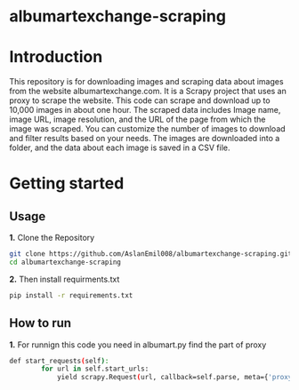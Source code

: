 # albumartexchange-scraping

# Introduction
This repository is for downloading images and scraping data about images from the website albumartexchange.com.
It is a Scrapy project that uses an proxy to scrape the website.
This code can scrape and download up to 10,000 images in about one hour.
The scraped data includes Image name, image URL, image resolution, and the URL of the page from which the image was scraped.
You can customize the number of images to download and filter results based on your needs.
The images are downloaded into a folder, and the data about each image is saved in a CSV file.



# Getting started
## Usage

**1.** Clone the Repository
```bash
git clone https://github.com/AslanEmil008/albumartexchange-scraping.git
cd albumartexchange-scraping
```
**2.** Then install requirments.txt
```bash
pip install -r requirements.txt
```

## How to run
**1.** For runnign this code you need in albumart.py find the part of proxy
```bash
def start_requests(self):
        for url in self.start_urls:
            yield scrapy.Request(url, callback=self.parse, meta={'proxy':''http://username:password@your_proxy_address:proxy_port'})
```









